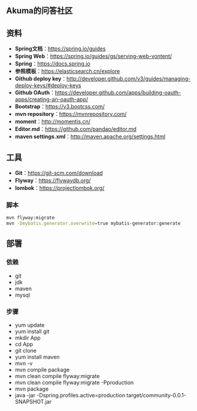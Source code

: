 ## Akuma的问答社区

## 资料
- **Spring文档**：https://spring.io/guides
- **Spring Web**：https://spring.io/guides/gs/serving-web-vontent/
- **Spring**：https://docs.spring.io
- **参照模板**：https://elasticsearch.cn/explore
- **Github deploy key**：http://developer.github.com/v3/guides/managing-deploy-keys/#deploy-keys
- **Github OAuth**：https://developer.github.com/apps/building-oauth-apps/creating-an-oauth-app/
- **Bootstrap**：https://v3.bootcss.com/
- **mvn repository**：https://mvnrepository.com/
- **moment**：http://momentjs.cn/
- **Editor.md**：https://github.com/pandao/editor.md
- **maven settings.xml**：http://maven.apache.org/settings.html

## 工具
- **Git**：https://git-scm.com/download
- **Flyway**：https://flywaydb.org/
- **lombok**：https://projectlombok.org/

### 脚本
```bash
mvn flyway:migrate
mvn -Dmybatis.generator.overwrite=true mybatis-generator:generate
```

## 部署
### 依赖
- git
- jdk
- maven
- mysql
### 步骤
- yum update
- yum install git
- mkdir App
- cd App
- git clone
- yum install maven
- mvn -v
- mvn compile package
- mvn clean compile flyway:migrate
- mvn clean compile flyway:migrate -Pproduction
- mvn package
- java -jar -Dspring.profiles.active=production target/community-0.0.1-SNAPSHOT.jar